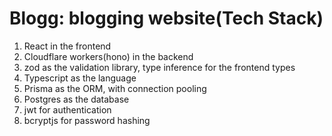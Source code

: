 # Blogg: blogging website(Tech Stack)
1. React in the frontend
2. Cloudflare workers(hono) in the backend
3. zod as the validation library, type inference for the frontend types
4. Typescript as the language
5. Prisma as the ORM, with connection pooling
6. Postgres as the database
7. jwt for authentication
8. bcryptjs for password hashing